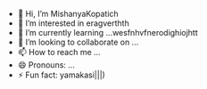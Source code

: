 - 👋 Hi, I’m MishanyaKopatich
- 👀 I’m interested in eragverthth
- 🌱 I’m currently learning ...wesfnhvfnerodighiojhtt
- 💞️ I’m looking to collaborate on ...
- 📫 How to reach me ...
- 😄 Pronouns: ...
- ⚡ Fun fact: yamakasi|||)
<!---
MishanyaKopatich/MishanyaKopatich is a ✨ special ✨ repository because its `README.md` (this file) appears on your GitHub profile.
You can click the Preview link to take a look at your changes.
